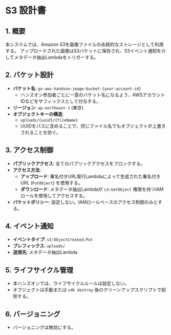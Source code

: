 # S3 設計書

## 1. 概要

本システムでは、Amazon S3を画像ファイルの永続的なストレージとして利用する。
アップロードされた画像はS3バケットに保存され、S3イベント通知を介してメタデータ抽出Lambdaをトリガーする。

## 2. バケット設計

- **バケット名**: `go-aws-handson-image-bucket-{your-account-id}`
    - ハンズオン参加者ごとに一意のバケット名になるよう、AWSアカウントIDなどをサフィックスとして付与する。
- **リージョン**: `ap-northeast-1` (東京)
- **オブジェクトキーの構造**:
    - `uploads/{uuid}/{fileName}`
    - UUIDをパスに含めることで、同じファイル名でもオブジェクトが上書きされることを防ぐ。

## 3. アクセス制御

- **パブリックアクセス**: 全てのパブリックアクセスをブロックする。
- **アクセス方法**:
    - **アップロード**: 署名付きURL発行Lambdaによって生成された署名付きURL (`PutObject`) を使用する。
    - **ダウンロード**: メタデータ抽出Lambdaが `s3:GetObject` 権限を持つIAMロールを使用してアクセスする。
- **バケットポリシー**: 設定しない。IAMロールベースのアクセス制御のみとする。

## 4. イベント通知

- **イベントタイプ**: `s3:ObjectCreated:Put`
- **プレフィックス**: `uploads/`
- **送信先**: メタデータ抽出Lambda

## 5. ライフサイクル管理

- 本ハンズオンでは、ライフサイクルルールは設定しない。
- オブジェクトは手動または `cdk destroy` 後のクリーンアップスクリプトで削除する。

## 6. バージョニング

- バージョニングは無効にする。
